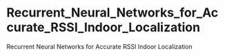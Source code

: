# Recurrent_Neural_Networks_for_Accurate_RSSI_Indoor_Localization
Recurrent Neural Networks for Accurate RSSI Indoor Localization
